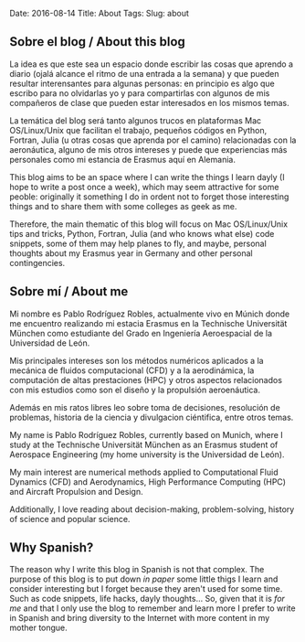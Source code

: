 Date: 2016-08-14
Title: About
Tags:
Slug: about

## Sobre el blog / About this blog

La idea es que este sea un espacio donde escribir las cosas que aprendo a diario (ojalá alcance el ritmo de una entrada a la semana) y que pueden resultar interensantes para algunas personas: en principio es algo que escribo para no olvidarlas yo y para compartirlas con algunos de mis compañeros de clase que pueden estar interesados en los mismos temas.

La temática del blog será tanto algunos trucos en plataformas Mac OS/Linux/Unix que facilitan el trabajo, pequeños códigos en Python, Fortran, Julia (u otras cosas que aprenda por el camino) relacionadas con la aeronáutica, alguno de mis otros intereses y puede que experiencias más personales como mi estancia de Erasmus aquí en Alemania.

This blog aims to be an space where I can write the things I learn dayly (I hope to write a post once a week), which may seem attractive for some peoble: originally it something I do in ordent not to forget those interesting things and to share them with some colleges as geek as me.

Therefore, the main thematic of this blog will focus on Mac OS/Linux/Unix tips and tricks, Python, Fortran, Julia (and who knows what else) code snippets, some of them may help planes to fly, and maybe, personal thoughts about my Erasmus year in Germany and other personal contingencies. 

## Sobre mí / About me

Mi nombre es Pablo Rodríguez Robles, actualmente vivo en Múnich donde me encuentro realizando mi estacia Erasmus en la Technische Universität München como estudiante del Grado en Ingeniería Aeroespacial de la Universidad de León.

Mis principales intereses son los métodos numéricos aplicados a la mecánica de fluidos computacional (CFD) y a la aerodinámica, la computación de altas prestaciones (HPC) y otros aspectos relacionados con mis estudios como son el diseño y la propulsión aeroenáutica.

Además en mis ratos libres leo sobre toma de decisiones, resolución de problemas, historia de la ciencia y divulgacion ciéntifica, entre otros temas.

My name is Pablo Rodríguez Robles, currently based on Munich, where I study at the Technische Universität München as an Erasmus student of Aerospace Engineering (my home university is the Universidad de León).

My main interest are numerical methods applied to Computational Fluid Dynamics (CFD) and Aerodynamics, High Performance Computing (HPC) and Aircraft Propulsion and Design.

Additionally, I love reading about decision-making, problem-solving, history of science and popular science.

## Why Spanish?

The reason why I write this blog in Spanish is not that complex. The purpose of this blog is to put down _in paper_ some little thigs I learn and consider interesting but I forget because they aren't used for some time. Such as code snippets, life hacks, dayly thoughts... So, given that it is _for me_ and that I only use the blog to remember and learn more I prefer to write in Spanish and bring diversity to the Internet with more content in my mother tongue.

